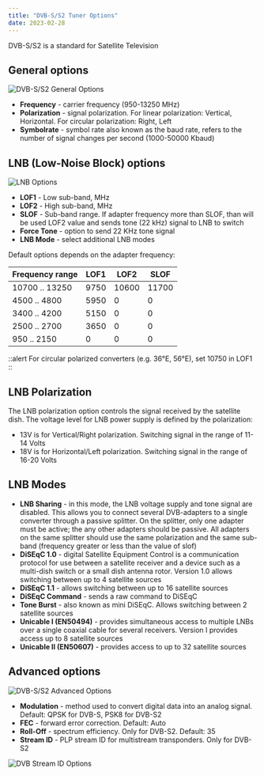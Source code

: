 ```yaml
---
title: "DVB-S/S2 Tuner Options"
date: 2023-02-28
---
```


DVB-S/S2 is a standard for Satellite Television

## General options

![DVB-S/S2 General Options](https://cdn.cesbo.com/help/astra/receiving/dvb/s/general.png)

- **Frequency** - carrier frequency (950-13250 MHz)
- **Polarization** - signal polarization. For linear polarization: Vertical, Horizontal. For circular polarization: Right, Left
- **Symbolrate** - symbol rate also known as the baud rate, refers to the number of signal changes per second (1000-50000 Kbaud)

## LNB (Low-Noise Block) options

![LNB Options](https://cdn.cesbo.com/help/astra/receiving/dvb/s/lnb.png)

- **LOF1** - Low sub-band, MHz
- **LOF2** - High sub-band, MHz
- **SLOF** - Sub-band range. If adapter frequency more than SLOF, than will be used LOF2 value and sends tone (22 kHz) signal to LNB to switch
- **Force Tone** - option to send 22 KHz tone signal
- **LNB Mode** - select additional LNB modes

Default options depends on the adapter frequency:

| Frequency range | LOF1 | LOF2 | SLOF |
| --- | --- | --- | --- |
| 10700 .. 13250 | 9750 | 10600 | 11700 |
| 4500 .. 4800 | 5950 | 0 | 0 |
| 3400 .. 4200 | 5150 | 0 | 0 |
| 2500 .. 2700 | 3650 | 0 | 0 |
| 950 .. 2150 | 0 | 0 | 0 |

::alert
For circular polarized converters (e.g. 36°E, 56°E), set 10750 in LOF1
::

## LNB Polarization

The LNB polarization option controls the signal received by the satellite dish. The voltage level for LNB power supply is defined by the polarization:

- 13V is for Vertical/Right polarization. Switching signal in the range of 11-14 Volts
- 18V is for Horizontal/Left polarization. Switching signal in the range of 16-20 Volts

## LNB Modes

- **LNB Sharing** - in this mode, the LNB voltage supply and tone signal are disabled. This allows you to connect several DVB-adapters to a single converter through a passive splitter. On the splitter, only one adapter must be active; the any other adapters should be passive. All adapters on the same splitter should use the same polarization and the same sub-band (frequency greater or less than the value of slof)
- **DiSEqC 1.0** - digital Satellite Equipment Control is a communication protocol for use between a satellite receiver and a device such as a multi-dish switch or a small dish antenna rotor. Version 1.0 allows switching between up to 4 satellite sources
- **DiSEqC 1.1** - allows switching between up to 16 satellite sources
- **DiSEqC Command** - sends a raw command to DiSEqC
- **Tone Burst** - also known as mini DiSEqC. Allows switching between 2 satellite sources
- **Unicable I (EN50494)** - provides simultaneous access to multiple LNBs over a single coaxial cable for several receivers. Version I provides access up to 8 satellite sources
- **Unicable II (EN50607)** - provides access to up to 32 satellite sources

## Advanced options

![DVB-S/S2 Advanced Options](https://cdn.cesbo.com/help/astra/receiving/dvb/s/advanced.png)

- **Modulation** - method used to convert digital data into an analog signal. Default: QPSK for DVB-S, PSK8 for DVB-S2
- **FEC** - forward error correction. Default: Auto
- **Roll-Off** - spectrum efficiency. Only for DVB-S2. Default: 35
- **Stream ID** - PLP stream ID for multistream transponders. Only for DVB-S2

![DVB Stream ID Options](https://cdn.cesbo.com/help/astra/receiving/dvb/s/stream-id.png)
